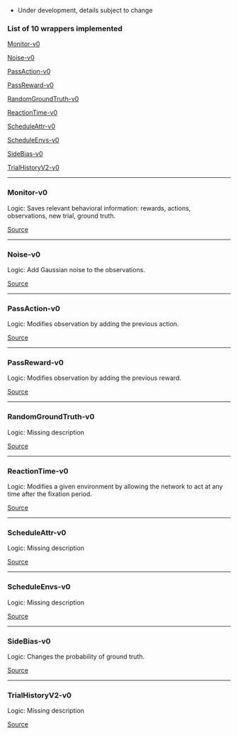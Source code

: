 * Under development, details subject to change

### List of 10 wrappers implemented

[Monitor-v0](#monitor-v0)

[Noise-v0](#noise-v0)

[PassAction-v0](#passaction-v0)

[PassReward-v0](#passreward-v0)

[RandomGroundTruth-v0](#randomgroundtruth-v0)

[ReactionTime-v0](#reactiontime-v0)

[ScheduleAttr-v0](#scheduleattr-v0)

[ScheduleEnvs-v0](#scheduleenvs-v0)

[SideBias-v0](#sidebias-v0)

[TrialHistoryV2-v0](#trialhistoryv2-v0)

___

### Monitor-v0  
  
Logic: Saves relevant behavioral information: rewards, actions, observations, new trial, ground truth.  
  
[Source](https://github.com/gyyang/neurogym/blob/master/neurogym/wrappers/monitor.py)

___

### Noise-v0  
  
Logic: Add Gaussian noise to the observations.  
  
[Source](https://github.com/gyyang/neurogym/blob/master/neurogym/wrappers/noise.py)

___

### PassAction-v0  
  
Logic: Modifies observation by adding the previous action.  
  
[Source](https://github.com/gyyang/neurogym/blob/master/neurogym/wrappers/pass_action.py)

___

### PassReward-v0  
  
Logic: Modifies observation by adding the previous reward.  
  
[Source](https://github.com/gyyang/neurogym/blob/master/neurogym/wrappers/pass_reward.py)

___

### RandomGroundTruth-v0  
  
Logic: Missing description  
  
[Source](https://github.com/gyyang/neurogym/blob/master/neurogym/wrappers/block.py)

___

### ReactionTime-v0  
  
Logic: Modifies a given environment by allowing the network to act at any time after the fixation period.  
  
[Source](https://github.com/gyyang/neurogym/blob/master/neurogym/wrappers/reaction_time.py)

___

### ScheduleAttr-v0  
  
Logic: Missing description  
  
[Source](https://github.com/gyyang/neurogym/blob/master/neurogym/wrappers/block.py)

___

### ScheduleEnvs-v0  
  
Logic: Missing description  
  
[Source](https://github.com/gyyang/neurogym/blob/master/neurogym/wrappers/block.py)

___

### SideBias-v0  
  
Logic: Changes the probability of ground truth.  
  
[Source](https://github.com/gyyang/neurogym/blob/master/neurogym/wrappers/side_bias.py)

___

### TrialHistoryV2-v0  
  
Logic: Missing description  
  
[Source](https://github.com/gyyang/neurogym/blob/master/neurogym/wrappers/block.py)

